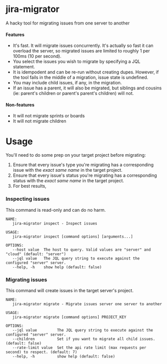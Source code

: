 # jira-migrator
A hacky tool for migrating issues from one server to another

#### Features
* It's fast. It will migrate issues concurrently. It's actually so fast it can overload the server, so migrated issues are limited to roughly 1 per 100ms (10 per second).
* You select the issues you wish to migrate by specifying a JQL statement.
* It is idempodent and can be re-run without creating dupes. However, if the tool fails in the middle of a migration, issue state is undefined.
* You may include child issues, if any, in the migration.
* If an issue has a parent, it will also be migrated, but siblings and cousins (ie: parent's children or parent's parent's children) will not.

#### Non-features
* It will not migrate sprints or boards
* It will not migrate children

# Usage
You'll need to do some prep on your target project before migrating:
1. Ensure that every issue's type you're migrating has a corresponding issue with the _exact same name_ in the target project.
2. Ensure that every issue's status you're migrating has a corresponding status with the _exact same name_ in the target project.
3. For best results, 

### Inspecting issues
This command is read-only and can do no harm.

```
NAME:
   jira-migrator inspect - Inspect issues

USAGE:
   jira-migrator inspect [command options] [arguments...]

OPTIONS:
   --host value  The host to query. Valid values are "server" and "cloud" (default: "server")
   --jql value   The JQL query string to execute against the configured "server" server.
   --help, -h    show help (default: false)
```

### Migrating issues
This command will create issues in the target server's project.
```
NAME:
   jira-migrator migrate - Migrate issues server one server to another

USAGE:
   jira-migrator migrate [command options] PROJECT_KEY

OPTIONS:
   --jql value         The JQL query string to execute against the configured "server" server.
   --children          Set if you want to migrate all child issues. (default: false)
   --rate-limit value  Set the api rate limit (max requests per second) to respect. (default: 7)
   --help, -h          show help (default: false)
```